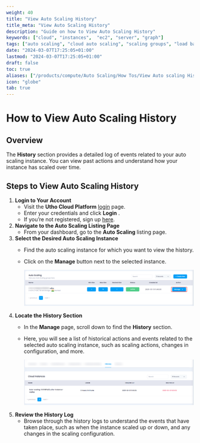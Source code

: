 ```yaml
---
weight: 40
title: "View Auto Scaling History"
title_meta: "View Auto Scaling History"
description: "Guide on how to View Auto Scaling History"
keywords: ["cloud", "instances",  "ec2", "server", "graph"]
tags: ["auto scaling", "cloud auto scaling", "scaling groups", "load balancing", "automatic resource scaling"]
date: "2024-03-07T17:25:05+01:00"
lastmod: "2024-03-07T17:25:05+01:00"
draft: false
toc: true
aliases: ["/products/compute/Auto Scaling/How Tos/View Auto scaling History"]
icon: "globe"
tab: true
---
```




# **How to View Auto Scaling History**

## **Overview**

The **History** section provides a detailed log of events related to your auto scaling instance. You can view past actions and understand how your instance has scaled over time.

## **Steps to View Auto Scaling History**

1. **Login to Your Account**
   * Visit the **Utho Cloud Platform** [login](https://console.utho.com/login) page.
   * Enter your credentials and click  **Login** .
   * If you’re not registered, sign up [here](https://console.utho.com/signup).
2. **Navigate to the Auto Scaling Listing Page**
   * From your dashboard, go to the **Auto Scaling** listing page.
3. **Select the Desired Auto Scaling Instance**
   * Find the auto scaling instance for which you want to view the history.
   * Click on the **Manage** button next to the selected instance.

     ![1743761480102](image/index/1743761480102.png)
4. **Locate the History Section**
   * In the **Manage** page, scroll down to find the **History** section.
   * Here, you will see a list of historical actions and events related to the selected auto scaling instance, such as scaling actions, changes in configuration, and more.

     ![1743761582107](image/index/1743761582107.png)
5. **Review the History Log**
   * Browse through the history logs to understand the events that have taken place, such as when the instance scaled up or down, and any changes in the scaling configuration.
